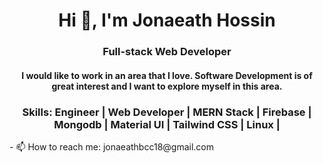 <h1 align="center">Hi 👋, I'm Jonaeath Hossin</h1>
<h3 align="center">Full-stack Web Developer</h3>
<h4 align="center">I would like to work in an area that I love.
Software Development is of great interest and I want to explore myself in this area.</h4>
<h3 align="center">Skills: Engineer | Web Developer | MERN Stack | Firebase | Mongodb | Material UI | Tailwind CSS | Linux |</h3>
- 📫 How to reach me: jonaeathbcc18@gmail.com





